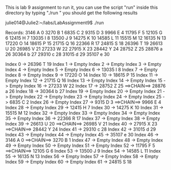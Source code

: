 This is lab 9 assignment
to run it, you can use the script "run" inside this directory by typing "./run <enter>"
you should get the following results

julie014@Julie2:~/labs/LabAssignment9$ ./run

Records:
        3146 A 0
        3270 B 1
        6835 C 2
        9315 D 3
        9966 E 4
        11795 F 5
        12105 G 6
        12415 H 7
        13035 I 8
        13500 J 9
        14275 K 10
        14585 L 11
        15515 M 12
        16135 N 13
        17220 O 14
        18615 P 15
        21715 Q 16
        22366 R 17
        24815 S 18
        26396 T 19
        26613 U 20
        26985 V 21
        27233 W 22
        27915 X 23
        28442 Y 24
        28752 Z 25
        28876 a 26
        30364 b 27
        29310 c 28
        31015 d 29
        35107 e 30


Index 0 -> 26396 T 19
Index 1 -> Empty
Index 2 -> Empty
Index 3 -> Empty
Index 4 -> Empty
Index 5 -> Empty
Index 6 -> 13035 I 8
Index 7 -> Empty
Index 8 -> Empty
Index 9 -> 17220 O 14
Index 10 -> 18615 P 15
Index 11 -> Empty
Index 12 -> 21715 Q 16
Index 13 -> Empty
Index 14 -> Empty
Index 15 -> Empty
Index 16 -> 27233 W 22
Index 17 -> 28752 Z 25  ==>CHAIN==> 28876 a 26
Index 18 -> 30364 b 27
Index 19 -> Empty
Index 20 -> Empty
Index 21 -> Empty
Index 22 -> Empty
Index 23 -> Empty
Index 24 -> Empty
Index 25 -> 6835 C 2
Index 26 -> Empty
Index 27 -> 9315 D 3    ==>CHAIN==> 9966 E 4
Index 28 -> Empty
Index 29 -> 12415 H 7
Index 30 -> 14275 K 10
Index 31 -> 15515 M 12
Index 32 -> Empty
Index 33 -> Empty
Index 34 -> Empty
Index 35 -> Empty
Index 36 -> 22366 R 17
Index 37 -> Empty
Index 38 -> Empty
Index 39 -> 26613 U 20  ==>CHAIN==> 26985 V 21
Index 40 -> 27915 X 23  ==>CHAIN==> 28442 Y 24
Index 41 -> 29310 c 28
Index 42 -> 31015 d 29
Index 43 -> Empty
Index 44 -> Empty
Index 45 -> 35107 e 30
Index 46 -> 3146 A 0    ==>CHAIN==> 3270 B 1
Index 47 -> Empty
Index 48 -> Empty
Index 49 -> Empty
Index 50 -> Empty
Index 51 -> Empty
Index 52 -> 11795 F 5   ==>CHAIN==> 12105 G 6
Index 53 -> 13500 J 9
Index 54 -> 14585 L 11
Index 55 -> 16135 N 13
Index 56 -> Empty
Index 57 -> Empty
Index 58 -> Empty
Index 59 -> Empty
Index 60 -> Empty
Index 61 -> 24815 S 18